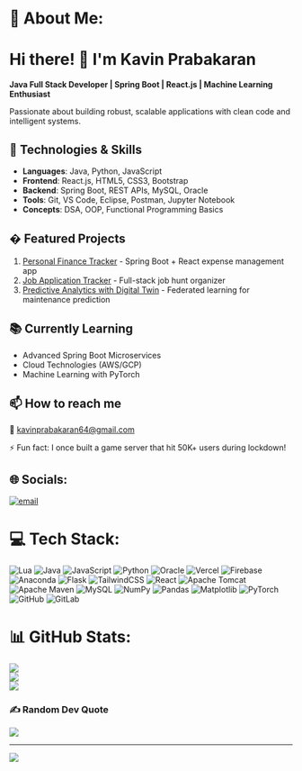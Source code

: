 # 💫 About Me:
# Hi there! 👋 I'm Kavin Prabakaran

**Java Full Stack Developer | Spring Boot | React.js | Machine Learning Enthusiast**

Passionate about building robust, scalable applications with clean code and intelligent systems.

## 🔧 Technologies & Skills
- **Languages**: Java, Python, JavaScript
- **Frontend**: React.js, HTML5, CSS3, Bootstrap
- **Backend**: Spring Boot, REST APIs, MySQL, Oracle
- **Tools**: Git, VS Code, Eclipse, Postman, Jupyter Notebook
- **Concepts**: DSA, OOP, Functional Programming Basics

## � Featured Projects
1. [Personal Finance Tracker](https://github.com/you/finance-tracker) - Spring Boot + React expense management app
2. [Job Application Tracker](https://github.com/you/job-tracker) - Full-stack job hunt organizer
3. [Predictive Analytics with Digital Twin](https://github.com/you/digital-twin) - Federated learning for maintenance prediction

## 📚 Currently Learning
- Advanced Spring Boot Microservices
- Cloud Technologies (AWS/GCP)
- Machine Learning with PyTorch

## 📫 How to reach me
📧 kavinprabakaran64@gmail.com  


⚡ Fun fact: I once built a game server that hit 50K+ users during lockdown!


## 🌐 Socials:
[![email](https://img.shields.io/badge/Email-D14836?logo=gmail&logoColor=white)](mailto:kavinprabakaran64@gmail.com) 

# 💻 Tech Stack:
![Lua](https://img.shields.io/badge/lua-%232C2D72.svg?style=flat-square&logo=lua&logoColor=white) ![Java](https://img.shields.io/badge/java-%23ED8B00.svg?style=flat-square&logo=openjdk&logoColor=white) ![JavaScript](https://img.shields.io/badge/javascript-%23323330.svg?style=flat-square&logo=javascript&logoColor=%23F7DF1E) ![Python](https://img.shields.io/badge/python-3670A0?style=flat-square&logo=python&logoColor=ffdd54) ![Oracle](https://img.shields.io/badge/Oracle-F80000?style=flat-square&logo=oracle&logoColor=white) ![Vercel](https://img.shields.io/badge/vercel-%23000000.svg?style=flat-square&logo=vercel&logoColor=white) ![Firebase](https://img.shields.io/badge/firebase-%23039BE5.svg?style=flat-square&logo=firebase) ![Anaconda](https://img.shields.io/badge/Anaconda-%2344A833.svg?style=flat-square&logo=anaconda&logoColor=white) ![Flask](https://img.shields.io/badge/flask-%23000.svg?style=flat-square&logo=flask&logoColor=white) ![TailwindCSS](https://img.shields.io/badge/tailwindcss-%2338B2AC.svg?style=flat-square&logo=tailwind-css&logoColor=white) ![React](https://img.shields.io/badge/react-%2320232a.svg?style=flat-square&logo=react&logoColor=%2361DAFB) ![Apache Tomcat](https://img.shields.io/badge/apache%20tomcat-%23F8DC75.svg?style=flat-square&logo=apache-tomcat&logoColor=black) ![Apache Maven](https://img.shields.io/badge/Apache%20Maven-C71A36?style=flat-square&logo=Apache%20Maven&logoColor=white) ![MySQL](https://img.shields.io/badge/mysql-4479A1.svg?style=flat-square&logo=mysql&logoColor=white) ![NumPy](https://img.shields.io/badge/numpy-%23013243.svg?style=flat-square&logo=numpy&logoColor=white) ![Pandas](https://img.shields.io/badge/pandas-%23150458.svg?style=flat-square&logo=pandas&logoColor=white) ![Matplotlib](https://img.shields.io/badge/Matplotlib-%23ffffff.svg?style=flat-square&logo=Matplotlib&logoColor=black) ![PyTorch](https://img.shields.io/badge/PyTorch-%23EE4C2C.svg?style=flat-square&logo=PyTorch&logoColor=white) ![GitHub](https://img.shields.io/badge/github-%23121011.svg?style=flat-square&logo=github&logoColor=white) ![GitLab](https://img.shields.io/badge/gitlab-%23181717.svg?style=flat-square&logo=gitlab&logoColor=white)
# 📊 GitHub Stats:
![](https://github-readme-stats.vercel.app/api?username=OrchidKat&theme=dark&hide_border=false&include_all_commits=false&count_private=false)<br/>
![](https://nirzak-streak-stats.vercel.app/?user=OrchidKat&theme=dark&hide_border=false)<br/>
![](https://github-readme-stats.vercel.app/api/top-langs/?username=OrchidKat&theme=dark&hide_border=false&include_all_commits=false&count_private=false&layout=compact)

### ✍️ Random Dev Quote
![](https://quotes-github-readme.vercel.app/api?type=horizontal&theme=radical)

---
[![](https://visitcount.itsvg.in/api?id=OrchidKat&icon=0&color=0)](https://visitcount.itsvg.in)

<!-- Proudly created with GPRM ( https://gprm.itsvg.in ) -->
